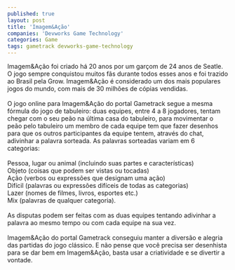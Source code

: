 ```yaml
---
published: true
layout: post
title: 'Imagem&Ação'
companies: 'Devworks Game Technology'
categories: Game
tags: gametrack devworks-game-technology
---
```

Imagem&amp;A&ccedil;&atilde;o foi criado h&aacute; 20 anos por um gar&ccedil;om de 24 anos de Seatle. O jogo sempre conquistou muitos f&atilde;s durante todos esses anos e foi trazido ao Brasil pela Grow. Imagem&amp;A&ccedil;&atilde;o &eacute; considerado um dos mais populares jogos do mundo, com mais de 30 milh&otilde;es de c&oacute;pias vendidas. <br /><br />O jogo online para Imagem&amp;A&ccedil;&atilde;o do portal Gametrack segue a mesma f&oacute;rmula do jogo de tabuleiro: duas equipes, entre 4 a 8 jogadores,  tentam chegar com o seu pe&atilde;o na &uacute;ltima casa do tabuleiro, para  movimentar o pe&atilde;o pelo tabuleiro um membro de cada equipe tem que fazer desenhos para que os outros participantes da equipe tentem, atrav&eacute;s do chat, adivinhar a palavra sorteada. As palavras sorteadas variam em 6 categorias:<br /><br />Pessoa, lugar ou animal (incluindo suas partes e caracter&iacute;sticas)<br />Objeto (coisas que podem ser vistas ou tocadas)<br />A&ccedil;&atilde;o (verbos ou express&otilde;es que designam uma a&ccedil;&atilde;o)<br />Dif&iacute;cil (palavras ou express&otilde;es dif&iacute;ceis de todas as categorias)<br />Lazer (nomes de filmes, livros, esportes etc.)<br />Mix (palavras de qualquer categoria).<br /><br />As disputas podem ser feitas com as duas equipes tentando adivinhar a palavra ao mesmo tempo ou com cada equipe na sua vez.<br /><br />Imagem&amp;A&ccedil;&atilde;o do portal Gametrack conseguiu manter a divers&atilde;o e alegria das partidas do jogo cl&aacute;ssico. E n&atilde;o pense que voc&ecirc; precisa ser desenhista para se dar bem em Imagem&amp;A&ccedil;&atilde;o, basta usar a criatividade e se divertir a vontade.